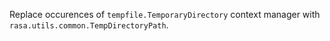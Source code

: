Replace occurences of `tempfile.TemporaryDirectory` context manager with `rasa.utils.common.TempDirectoryPath`.